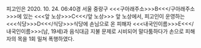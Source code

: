 피고인은 2020. 10. 24. 06:40경 서울 중랑구 <<<구아래주소>>>B<<</구아래주소>>>에 있는 <<<앞 노상>>>C<<</앞 노상>>> 앞 노상에서, 피고인이 운영하는 <<<식당>>>D<<</식당>>>식당에 손님으로 온 피해자 <<<내국인이름>>>E<<</내국인이름>>>(남, 19세)과 음식대금 지불 문제로 시비되어 말다툼하다가 손으로 피해자의 목을 1회 밀쳐 폭행하였다.